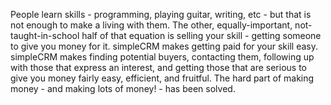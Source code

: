 People learn skills - programming, playing guitar, writing, etc - but that is  not enough to make a living with them.  The other, equally-important, not-taught-in-school half of that equation is selling your skill - getting someone to give you money for it. simpleCRM makes getting paid for your skill easy.  simpleCRM makes finding potential buyers, contacting them, following up with those that express an interest, and getting those that are serious to give you money fairly easy, efficient, and fruitful.  The hard part of making money - and making lots of money! - has been solved.